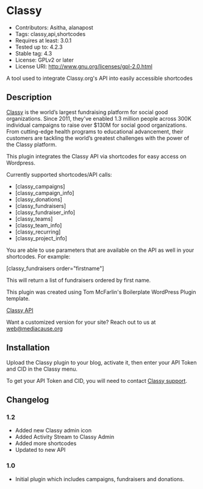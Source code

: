 # Classy
* Contributors: Asitha, alanapost
* Tags: classy,api,shortcodes
* Requires at least: 3.0.1
* Tested up to: 4.2.3
* Stable tag: 4.3
* License: GPLv2 or later
* License URI: http://www.gnu.org/licenses/gpl-2.0.html

A tool used to integrate Classy.org's API into easily accessible shortcodes

## Description

[Classy](https://classy.org) is the world’s largest fundraising platform for social good organizations. Since 2011, they've enabled 1.3 million people across 300K individual campaigns to raise over $130M for social good organizations. From cutting-edge health programs to educational advancement, their customers are tackling the world’s greatest challenges with the power of the Classy platform.

This plugin integrates the Classy API via shortcodes for easy access on Wordpress.  

Currently supported shortcodes/API calls:

* [classy_campaigns]
* [classy_campaign_info]
* [classy_donations]
* [classy_fundraisers]
* [classy_fundraiser_info]
* [classy_teams]
* [classy_team_info]
* [classy_recurring]
* [classy_project_info]

You are able to use parameters that are available on the API as well in your shortcodes. For example:

[classy_fundraisers order="firstname"]

This will return a list of fundraisers ordered by first name.

This plugin was created using Tom McFarlin's Boilerplate WordPress Plugin template.

[Classy API](http://go.stayclassy.org/hs-fs/hub/190333/file-1586506388-pdf/StayClassy_API_v1.1_FINAL_%281%29.pdf)

Want a customized version for your site? Reach out to us at [web@mediacause.org](mailto:web@mediacause.org)

## Installation

Upload the Classy plugin to your blog, activate it, then enter your API Token and CID in the Classy menu.

To get your API Token and CID, you will need to contact [Classy support](https://fundraise.tofightcancer.com/help-center). 

## Changelog
### 1.2
* Added new Classy admin icon
* Added Activity Stream to Classy Admin
* Added more shortcodes
* Updated to new API

### 1.0
* Initial plugin which includes campaigns, fundraisers and donations.
